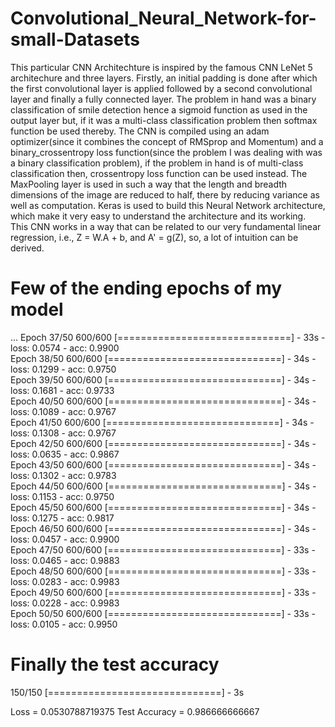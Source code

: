 # Convolutional_Neural_Network-for-small-Datasets

This particular CNN Architechture is inspired by the famous CNN LeNet 5 architechure and three layers.
Firstly, an initial padding is done after which the first convolutional layer is applied followed by a second convolutional layer and finally a fully connected layer. The problem in hand was a binary classification of smile detection hence a sigmoid function as used in the output layer but, if it was a multi-class classification problem then softmax function be used thereby. The CNN is compiled using an adam optimizer(since it combines the concept of RMSprop and Momentum) and a binary_crossentropy loss function(since the problem I was dealing with was a binary classification problem), if the problem in hand is of multi-class classification then, crossentropy loss function can be used instead. The MaxPooling layer is used in such a way that the length and breadth dimensions of the image are reduced to half, there by reducing variance as well as computation.
Keras is used to build this Neural Network architecture, which make it very easy to understand the architecture and its working.
This CNN works in a way that can be related to our very fundamental linear regression, i.e., Z = W.A + b, and A' = g(Z), so, a lot of intuition can be derived.

# Few of the ending epochs of my model
...
Epoch 37/50
600/600 [==============================] - 33s - loss: 0.0574 - acc: 0.9900    
Epoch 38/50
600/600 [==============================] - 34s - loss: 0.1299 - acc: 0.9750    
Epoch 39/50
600/600 [==============================] - 34s - loss: 0.1681 - acc: 0.9733    
Epoch 40/50
600/600 [==============================] - 34s - loss: 0.1089 - acc: 0.9767    
Epoch 41/50
600/600 [==============================] - 34s - loss: 0.1308 - acc: 0.9767    
Epoch 42/50
600/600 [==============================] - 34s - loss: 0.0635 - acc: 0.9867    
Epoch 43/50
600/600 [==============================] - 34s - loss: 0.1302 - acc: 0.9783    
Epoch 44/50
600/600 [==============================] - 34s - loss: 0.1153 - acc: 0.9750    
Epoch 45/50
600/600 [==============================] - 34s - loss: 0.1275 - acc: 0.9817    
Epoch 46/50
600/600 [==============================] - 34s - loss: 0.0457 - acc: 0.9900    
Epoch 47/50
600/600 [==============================] - 33s - loss: 0.0465 - acc: 0.9883    
Epoch 48/50
600/600 [==============================] - 33s - loss: 0.0283 - acc: 0.9983    
Epoch 49/50
600/600 [==============================] - 33s - loss: 0.0228 - acc: 0.9983      
Epoch 50/50
600/600 [==============================] - 33s - loss: 0.0105 - acc: 0.9950    


# Finally the test accuracy
150/150 [==============================] - 3s     

Loss = 0.0530788719375
Test Accuracy = 0.986666666667
